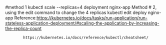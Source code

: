 #method 1 
kubectl scale  --replicas=4 deployment nginx-app
 Method # 2, using the edit command to change the 4 replicas
kubectl edit deploy nginx-app
Reference:https://kubernetes.io/docs/tasks/run-application/run-stateless-application-deployment/#scaling-the-application-by-increasing-the-replica-count

            https://kubernetes.io/docs/reference/kubectl/cheatsheet/
